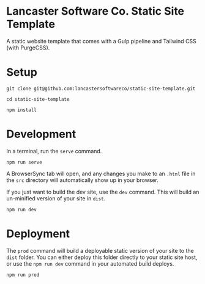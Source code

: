 # Lancaster Software Co. Static Site Template

A static website template that comes with a Gulp pipeline and Tailwind CSS (with PurgeCSS).

# Setup

```
git clone git@github.com:lancastersoftwareco/static-site-template.git

cd static-site-template

npm install
```

# Development

In a terminal, run the `serve` command.

```
npm run serve
```

A BrowserSync tab will open, and any changes you make to an `.html` file in the `src` directory will automatically show up in your browser.

If you just want to build the dev site, use the `dev` command. This will build an un-minified version of your site in `dist`.

```
npm run dev
```

# Deployment

The `prod` command will build a deployable static version of your site to the `dist` folder. You can either deploy this folder directly to your static site host, or use the `npm run dev` command in your automated build deploys.

```
npm run prod
```

